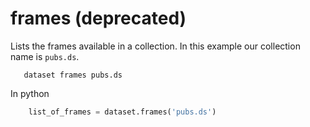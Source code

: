 frames (deprecated)
===================

Lists the frames available in a collection. In this example our
collection name is `pubs.ds`.

```shell
   dataset frames pubs.ds
```

In python

```python
    list_of_frames = dataset.frames('pubs.ds')
```

